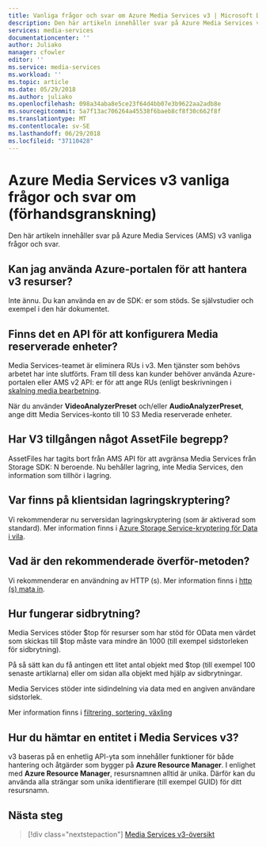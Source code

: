 ```yaml
---
title: Vanliga frågor och svar om Azure Media Services v3 | Microsoft Docs
description: Den här artikeln innehåller svar på Azure Media Services v3 vanliga frågor och svar.
services: media-services
documentationcenter: ''
author: Juliako
manager: cfowler
editor: ''
ms.service: media-services
ms.workload: ''
ms.topic: article
ms.date: 05/29/2018
ms.author: juliako
ms.openlocfilehash: 098a34aba8e5ce23f64d4bb07e3b9622aa2adb8e
ms.sourcegitcommit: 5a7f13ac706264a45538f6baeb8cf8f30c662f8f
ms.translationtype: MT
ms.contentlocale: sv-SE
ms.lasthandoff: 06/29/2018
ms.locfileid: "37110428"
---
```

# <a name="azure-media-services-v3-preview-frequently-asked-questions"></a>Azure Media Services v3 vanliga frågor och svar om (förhandsgranskning)

Den här artikeln innehåller svar på Azure Media Services (AMS) v3 vanliga frågor och svar.

## <a name="can-i-use-the-azure-portal-to-manage-v3-resources"></a>Kan jag använda Azure-portalen för att hantera v3 resurser?

Inte ännu. Du kan använda en av de SDK: er som stöds. Se självstudier och exempel i den här dokumentet.

## <a name="is-there-an-api-for-configuring-media-reserved-units"></a>Finns det en API för att konfigurera Media reserverade enheter?

Media Services-teamet är eliminera RUs i v3. Men tjänster som behövs arbetet har inte slutförts. Fram till dess kan kunder behöver använda Azure-portalen eller AMS v2 API: er för att ange RUs (enligt beskrivningen i [skalning media bearbetning](../previous/media-services-scale-media-processing-overview.md). 

När du använder **VideoAnalyzerPreset** och/eller **AudioAnalyzerPreset**, ange ditt Media Services-konto till 10 S3 Media reserverade enheter.

## <a name="does-v3-asset-have-no-assetfile-concept"></a>Har V3 tillgången något AssetFile begrepp?

AssetFiles har tagits bort från AMS API för att avgränsa Media Services från Storage SDK: N beroende. Nu behåller lagring, inte Media Services, den information som tillhör i lagring. 

## <a name="where-did-client-side-storage-encryption-go"></a>Var finns på klientsidan lagringskryptering?

Vi rekommenderar nu serversidan lagringskryptering (som är aktiverad som standard). Mer information finns i [Azure Storage Service-kryptering för Data i vila](https://docs.microsoft.com/azure/storage/common/storage-service-encryption).

## <a name="what-is-the-recommended-upload-method"></a>Vad är den rekommenderade överför-metoden?

Vi rekommenderar en användning av HTTP (s). Mer information finns i [http (s) mata in](job-input-from-http-how-to.md).

## <a name="how-does-pagination-work"></a>Hur fungerar sidbrytning?

Media Services stöder $top för resurser som har stöd för OData men värdet som skickas till $top måste vara mindre än 1000 (till exempel sidstorleken för sidbrytning).

På så sätt kan du få antingen ett litet antal objekt med $top (till exempel 100 senaste artiklarna) eller om sidan alla objekt med hjälp av sidbrytningar. 

Media Services stöder inte sidindelning via data med en angiven användare sidstorlek.

Mer information finns i [filtrering, sortering, växling](assets-concept.md#filtering-ordering-paging)

## <a name="how-to-retrieve-an-entity-in-media-services-v3"></a>Hur du hämtar en entitet i Media Services v3?

v3 baseras på en enhetlig API-yta som innehåller funktioner för både hantering och åtgärder som bygger på **Azure Resource Manager**. I enlighet med **Azure Resource Manager**, resursnamnen alltid är unika. Därför kan du använda alla strängar som unika identifierare (till exempel GUID) för ditt resursnamn. 

## <a name="next-steps"></a>Nästa steg

> [!div class="nextstepaction"]
> [Media Services v3-översikt](media-services-overview.md)
